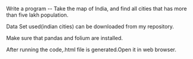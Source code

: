 Write a program  -- Take the map of India, and find all cities that has more than five lakh population.

Data Set used(indian cities) can be downloaded from my repository.

Make sure that pandas and folium are installed.

After running the code,.html file is generated.Open it in web browser.
